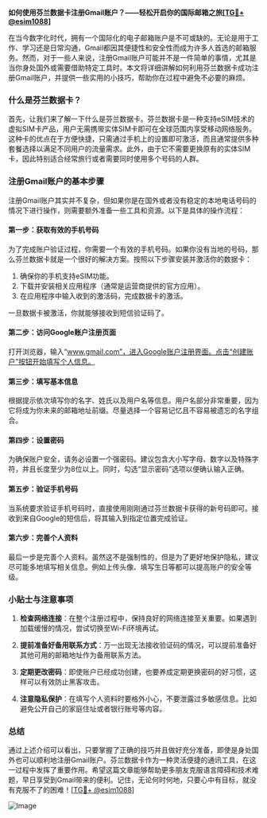 **如何使用芬兰数据卡注册Gmail账户？——轻松开启你的国际邮箱之旅[[TG💪+ @esim1088](https://t.me/s/esim1088)]**

在当今数字化时代，拥有一个国际化的电子邮箱账户是不可或缺的。无论是用于工作、学习还是日常沟通，Gmail都因其便捷性和安全性而成为许多人首选的邮箱服务。然而，对于一些人来说，注册Gmail账户可能并不是一件简单的事情，尤其是当你身处国外或需要借助特定工具时。本文将详细讲解如何利用芬兰数据卡成功注册Gmail账户，并提供一些实用的小技巧，帮助你在过程中避免不必要的麻烦。

### 什么是芬兰数据卡？

首先，让我们来了解一下什么是芬兰数据卡。芬兰数据卡是一种支持eSIM技术的虚拟SIM卡产品，用户无需携带实体SIM卡即可在全球范围内享受移动网络服务。这种卡的优点在于方便快捷，只需通过手机上的设置即可激活，而且通常提供多种套餐选择以满足不同用户的流量需求。此外，由于它不需要更换原有的实体SIM卡，因此特别适合经常旅行或者需要同时使用多个号码的人群。

### 注册Gmail账户的基本步骤

注册Gmail账户其实并不复杂，但如果你是在国外或者没有稳定的本地电话号码的情况下进行操作，则需要额外准备一些工具和资源。以下是具体的操作流程：

#### 第一步：获取有效的手机号码
为了完成账户验证过程，你需要一个有效的手机号码。如果你没有当地的号码，那么芬兰数据卡就是一个很好的解决方案。按照以下步骤安装并激活你的数据卡：
1. 确保你的手机支持eSIM功能。
2. 下载并安装相关应用程序（通常是运营商提供的官方应用）。
3. 在应用程序中输入收到的激活码，完成数据卡的激活。

一旦数据卡被激活，你就能够接收到短信验证码了。

#### 第二步：访问Google账户注册页面
打开浏览器，输入“www.gmail.com”，进入Google账户注册界面。点击“创建账户”按钮开始填写个人信息。

#### 第三步：填写基本信息
根据提示依次填写你的名字、姓氏以及用户名等信息。用户名部分非常重要，因为它将成为你未来的邮箱地址前缀。尽量选择一个容易记忆且不容易被遗忘的名字组合。

#### 第四步：设置密码
为确保账户安全，请务必设置一个强密码。建议包含大小写字母、数字以及特殊字符，并且长度至少为8位以上。同时，勾选“显示密码”选项以便确认输入正确。

#### 第五步：验证手机号码
当系统要求验证手机号码时，直接使用刚刚通过芬兰数据卡获得的新号码即可。接收到来自Google的短信后，将其输入到指定位置完成验证。

#### 第六步：完善个人资料
最后一步是完善个人资料。虽然这不是强制性的，但是为了更好地保护隐私，建议尽可能多地填写相关信息。例如上传头像、填写生日等都可以提高账户的安全等级。

### 小贴士与注意事项

1. **检查网络连接**：在整个注册过程中，保持良好的网络连接至关重要。如果遇到加载缓慢的情况，尝试切换至Wi-Fi环境再试。
   
2. **提前准备好备用联系方式**：万一出现无法接收验证码的情况，可以提前准备好其他可用的邮箱地址作为备用联系方法。

3. **定期更改密码**：即使账户已经成功创建，也要养成定期更换密码的好习惯，这样可以有效防止黑客攻击。

4. **注意隐私保护**：在填写个人资料时要格外小心，不要泄露过多敏感信息。比如避免公开自己的家庭住址或者银行账号等内容。

### 总结

通过上述介绍可以看出，只要掌握了正确的技巧并且做好充分准备，即使是身处国外也可以顺利地注册Gmail账户。芬兰数据卡作为一种灵活便捷的通讯工具，在这一过程中发挥了重要作用。希望这篇文章能够帮助更多朋友克服语言障碍和技术难题，早日享受到Gmail带来的便利。记住，无论何时何地，只要心中有目标，就没有克服不了的困难！[[TG💪+ @esim1088](https://t.me/s/esim1088)] 

![Image](https://i.postimg.cc/4NQfJmqS/Snipaste-2025-05-13-00-14-12.png)